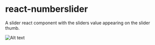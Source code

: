 # react-numberslider
A slider react component with the sliders value appearing on the slider thumb.

![Alt text](../master/SliderDemo.png?raw=true)
